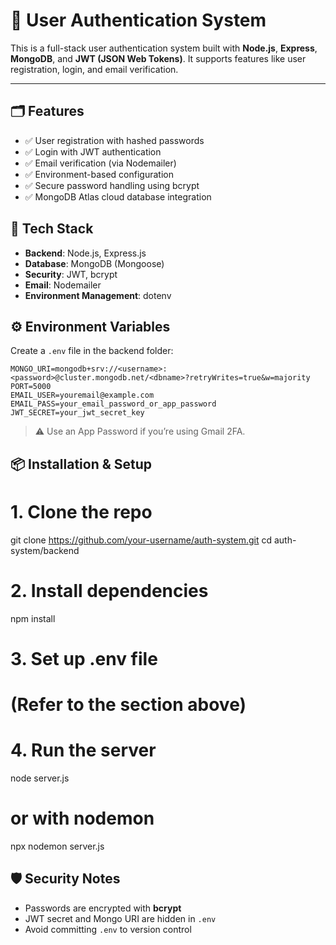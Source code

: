 # 🔐 User Authentication System

This is a full-stack user authentication system built with **Node.js**, **Express**, **MongoDB**, and **JWT (JSON Web Tokens)**. It supports features like user registration, login, and email verification.

---

## 🗂️ Features

- ✅ User registration with hashed passwords
- ✅ Login with JWT authentication
- ✅ Email verification (via Nodemailer)
- ✅ Environment-based configuration
- ✅ Secure password handling using bcrypt
- ✅ MongoDB Atlas cloud database integration

## 🚀 Tech Stack

- **Backend**: Node.js, Express.js
- **Database**: MongoDB (Mongoose)
- **Security**: JWT, bcrypt
- **Email**: Nodemailer
- **Environment Management**: dotenv


## ⚙️ Environment Variables

Create a `.env` file in the backend folder:

```
MONGO_URI=mongodb+srv://<username>:<password>@cluster.mongodb.net/<dbname>?retryWrites=true&w=majority
PORT=5000
EMAIL_USER=youremail@example.com
EMAIL_PASS=your_email_password_or_app_password
JWT_SECRET=your_jwt_secret_key
```

> ⚠️ Use an App Password if you’re using Gmail 2FA.


## 📦 Installation & Setup

# 1. Clone the repo
git clone https://github.com/your-username/auth-system.git
cd auth-system/backend

# 2. Install dependencies
npm install

# 3. Set up .env file
# (Refer to the section above)

# 4. Run the server
node server.js
# or with nodemon
npx nodemon server.js

## 🛡️ Security Notes

- Passwords are encrypted with **bcrypt**
- JWT secret and Mongo URI are hidden in `.env`
- Avoid committing `.env` to version control


